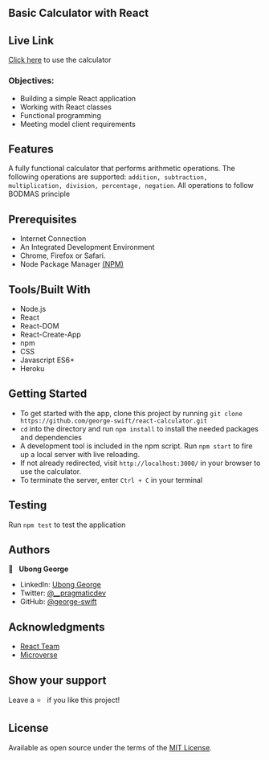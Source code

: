 ## Basic Calculator with React

## Live Link
[Click here](https://basic-calculator-react.herokuapp.com/) to use the calculator
### Objectives:
- Building a simple React application
- Working with React classes
- Functional programming
- Meeting model client requirements

## Features
A fully functional calculator that performs arithmetic operations. The following operations are supported: `addition, subtraction, multiplication, division, percentage, negation`. All operations to follow BODMAS principle

## Prerequisites
- Internet Connection
- An Integrated Development Environment
- Chrome, Firefox or Safari.
- Node Package Manager [(NPM)](https://docs.npmjs.com/about-npm)

## Tools/Built With
- Node.js
- React
- React-DOM
- React-Create-App
- npm
- CSS
- Javascript ES6+
- Heroku

## Getting Started
- To get started with the app, clone this project by running `git clone https://github.com/george-swift/react-calculator.git`
- `cd` into the directory and run `npm install` to install the needed packages and dependencies
- A development tool is included in the npm script. Run `npm start` to fire up a local server with live reloading.
- If not already redirected, visit `http://localhost:3000/` in your browser to use the calculator.
- To terminate the server, enter `Ctrl + C` in your terminal

## Testing
Run `npm test` to test the application
## Authors

👤 &nbsp; **Ubong George**
- LinkedIn: [Ubong George](https://www.linkedin.com/in/ubong-itok)
- Twitter: [@\_\_pragmaticdev](https://twitter.com/__pragmaticdev)
- GitHub: [@george-swift](https://github.com/george-swift)

## Acknowledgments

- [React Team](https://reactjs.org/)
- [Microverse](https://www.microverse.org)

## Show your support

Leave a :star:️ &nbsp; if you like this project!

## License

Available as open source under the terms of the [MIT License](https://opensource.org/licenses/MIT).